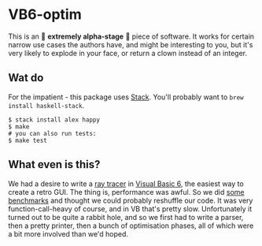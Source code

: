 # VB6-optim

This is an 🚧 **extremely alpha-stage** 🚧 piece of software.  It
works for certain narrow use cases the authors have, and might be
interesting to you, but it's very likely to explode in your face, or
return a clown instead of an integer.

## Wat do

For the impatient - this package uses
[Stack](https://docs.haskellstack.org/en/stable/README/).  You'll
probably want to `brew install haskell-stack`.

```shellsession
$ stack install alex happy
$ make
# you can also run tests:
$ make test
```

## What even is this?

We had a desire to write a [ray
tracer](https://github.com/visual2000/BasicTrace) in [Visual Basic
6](https://en.wikipedia.org/wiki/Visual_Basic), the easiest way to
create a retro GUI.  The thing is, performance was awful.  So we did
[some benchmarks](https://github.com/visual2000/Microbenchmarks) and
thought we could probably reshuffle our code.  It was very
function-call-heavy of course, and in VB that's pretty slow.
Unfortunately it turned out to be quite a rabbit hole, and so we first
had to write a parser, then a pretty printer, then a bunch of
optimisation phases, all of which were a bit more involved than we'd
hoped.
